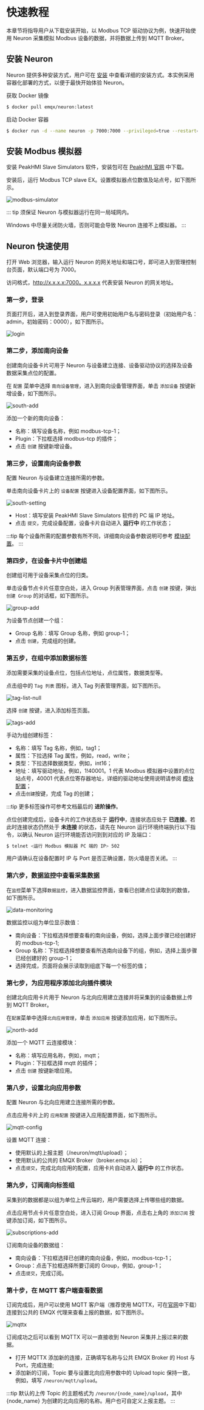 # 快速教程

本章节将指导用户从下载安装开始，以 Modbus TCP 驱动协议为例，快速开始使用 Neuron 采集模拟 Modbus 设备的数据，并将数据上传到 MQTT Broker。

## 安装 Neuron

Neuron 提供多种安装方式，用户可在 [安装](../installation/installation.md) 中查看详细的安装方式。本实例采用容器化部署的方式，以便于最快开始体验 Neuron。

获取 Docker 镜像

```bash
$ docker pull emqx/neuron:latest
```

启动 Docker 容器

```bash
$ docker run -d --name neuron -p 7000:7000 --privileged=true --restart=always emqx/neuron:latest
```

## 安装 Modbus 模拟器

安装 PeakHMI Slave Simulators 软件，安装包可在 [PeakHMI 官网](https://hmisys.com) 中下载。

安装后，运行 Modbus TCP slave EX。设置模拟器点位数值及站点号，如下图所示。

![modbus-simulator](./assets/modbus-simulator.png)

::: tip
须保证 Neuron 与模拟器运行在同一局域网内。

Windows 中尽量关闭防火墙，否则可能会导致 Neuron 连接不上模拟器。
:::

## Neuron 快速使用

打开 Web 浏览器，输入运行 Neuron 的网关地址和端口号，即可进入到管理控制台页面，默认端口号为 7000。

访问格式，http://x.x.x.x:7000。x.x.x.x 代表安装 Neuron 的网关地址。

### 第一步，登录

页面打开后，进入到登录界面，用户可使用初始用户名与密码登录（初始用户名：admin，初始密码：0000），如下图所示。

![login](./assets/login.png)

### 第二步，添加南向设备

创建南向设备卡片可用于 Neuron 与设备建立连接、设备驱动协议的选择及设备数据采集点位的配置。

在 `配置` 菜单中选择 `南向设备管理`，进入到南向设备管理界面，单击 `添加设备` 按键新增设备，如下图所示。

![south-add](./assets/south-add.png)

添加一个新的南向设备：

* 名称：填写设备名称，例如 modbus-tcp-1；
* Plugin：下拉框选择 modbus-tcp 的插件；
* 点击 `创建` 按键新增设备。

### 第三步，设置南向设备参数

配置 Neuron 与设备建立连接所需的参数。

单击南向设备卡片上的 `设备配置` 按键进入设备配置界面，如下图所示。

![south-setting](./assets/south-setting.png)

* Host：填写安装 PeakHMI Slave Simulators 软件的 PC 端 IP 地址。
* 点击 `提交`，完成设备配置，设备卡片自动进入 **运行中** 的工作状态；

:::tip
每个设备所需的配置参数有所不同，详细南向设备参数说明可参考 [模块配置](../configuration/south-devices/south-devices.md)。
:::

### 第四步，在设备卡片中创建组

创建组可用于设备采集点位的归类。

单击设备节点卡片任意空白处，进入 Group 列表管理界面，点击 `创建` 按键，弹出 `创建 Group` 的对话框，如下图所示。

![group-add](./assets/group-add.png)

为设备节点创建一个组：

* Group 名称：填写 Group 名称，例如 group-1；
* 点击 `创建`，完成组的创建。

### 第五步，在组中添加数据标签

添加需要采集的设备点位，包括点位地址，点位属性，数据类型等。

点击组中的 `Tag 列表` 图标，进入 Tag 列表管理界面，如下图所示。

![tag-list-null](./assets/tag-list-null.png)

选择 `创建` 按键，进入添加标签页面。

![tags-add](./assets/tags-add.png)

手动为组创建标签：

* 名称：填写 Tag 名称，例如，tag1；
* 属性：下拉选择 Tag 属性，例如，read，write；
* 类型：下拉选择数据类型，例如，int16；
* 地址：填写驱动地址，例如，1!40001。1 代表 Modbus 模拟器中设置的点位站点号，40001 代表点位寄存器地址，详细的驱动地址使用说明请参阅 [模块配置](../configuration/south-devices/south-devices.md)；
* 点击`创建`按键，完成 Tag 的创建；

:::tip
更多标签操作可参考文档最后的 **进阶操作**。

点位创建完成后，设备卡片的工作状态处于 **运行中**，连接状态应处于 **已连接**。若此时连接状态仍然处于 **未连接** 的状态，请先在 Neuron 运行环境终端执行以下指令，以确认 Neuron 运行环境能否访问到到对应的 IP 及端口：

```bash
$ telnet <运行 Modbus 模拟器 PC 端的 IP> 502
```

用户请确认在设备配置时 IP 与 Port 是否正确设置，防火墙是否关闭。
:::

### 第六步，数据监控中查看采集数据

在`监控`菜单下选择`数据监控`，进入数据监控界面，查看已创建点位读取到的数值，如下图所示。

![data-monitoring](./assets/data-monitoring.png)

数据监控以组为单位显示数值：

* 南向设备：下拉框选择想要查看的南向设备，例如，选择上面步骤已经创建好的 modbus-tcp-1;
* Group 名称：下拉框选择想要查看所选南向设备下的组，例如，选择上面步骤已经创建好的 group-1；
* 选择完成，页面将会展示读取到组底下每一个标签的值；

### 第七步，为应用程序添加北向插件模块

创建北向应用卡片用于 Neuron 与北向应用建立连接并将采集到的设备数据上传到 MQTT Broker。

在`配置`菜单中选择`北向应用管理`，单击 `添加应用` 按键添加应用，如下图所示。

![north-add](./assets/north-add.png)

添加一个 MQTT 云连接模块：

* 名称：填写应用名称，例如，mqtt；
* Plugin：下拉框选择 mqtt 的插件；
* 点击 `创建` 按键新增应用。

### 第八步，设置北向应用参数

配置 Neuron 与北向应用建立连接所需的参数。

点击应用卡片上的 `应用配置` 按键进入应用配置界面，如下图所示。

![mqtt-config](./assets/mqtt-config.png)

设置 MQTT 连接：

* 使用默认的上报主题（/neuron/mqtt/upload）；
* 使用默认的公共的 EMQX Broker（broker.emqx.io）；
* 点击`提交`，完成北向应用的配置，应用卡片自动进入 **运行中** 的工作状态。

### 第九步，订阅南向标签组

采集到的数据都是以组为单位上传云端的，用户需要选择上传哪些组的数据。

点击应用节点卡片任意空白处，进入订阅 Group 界面，点击右上角的 `添加订阅` 按键添加订阅，如下图所示。

![subscriptions-add](./assets/subscription-add.png)

订阅南向设备的数据组：

* 南向设备：下拉框选择已创建的南向设备，例如，modbus-tcp-1；
* Group：点击下拉框选择所要订阅的 Group，例如，group-1；
* 点击`提交`，完成订阅。

### 第十步，在 MQTT 客户端查看数据

订阅完成后，用户可以使用 MQTT 客户端（推荐使用 MQTTX，可在[官网](https://www.emqx.com/zh/products/mqttx)中下载）连接到公共的 EMQX 代理来查看上报的数据，如下图所示。

![mqttx](./assets/mqttx.png)

订阅成功之后可以看到 MQTTX 可以一直接收到 Neuron 采集并上报过来的数据。

* 打开 MQTTX 添加新的连接，正确填写名称与公共 EMQX Broker 的 Host 与 Port，完成连接;
* 添加新的订阅，Topic 要与设置北向应用参数中的 Upload topic 保持一致，例如，填写 `/neuron/mqtt/upload`。

:::tip
默认的上传 Topic 的主题格式为 `/neuron/{node_name}/upload`，其中 {node_name} 为创建的北向应用的名称。用户也可自定义上报主题。
:::